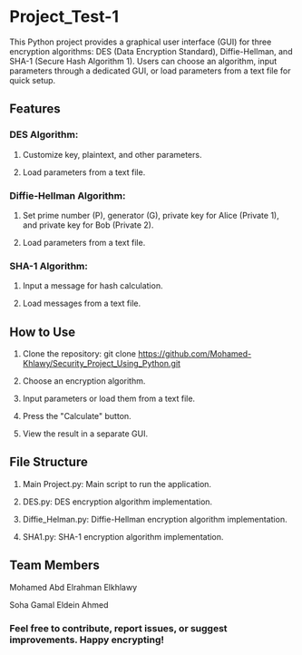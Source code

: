 # Project_Test-1

This Python project provides a graphical user interface (GUI) for three encryption algorithms: DES (Data Encryption Standard), Diffie-Hellman, and SHA-1 (Secure Hash Algorithm 1). Users can choose an algorithm, input parameters through a dedicated GUI, or load parameters from a text file for quick setup.

## Features

### DES Algorithm:

1) Customize key, plaintext, and other parameters.

2) Load parameters from a text file.

### Diffie-Hellman Algorithm:

1) Set prime number (P), generator (G), private key for Alice (Private 1), and private key for Bob (Private 2).

2) Load parameters from a text file.

### SHA-1 Algorithm:

1) Input a message for hash calculation.

2) Load messages from a text file.


## How to Use

1) Clone the repository: git clone https://github.com/Mohamed-Khlawy/Security_Project_Using_Python.git

2) Choose an encryption algorithm.

3) Input parameters or load them from a text file.

4) Press the "Calculate" button.

5) View the result in a separate GUI.

## File Structure

1) Main Project.py: Main script to run the application.

2) DES.py: DES encryption algorithm implementation.

3) Diffie_Helman.py: Diffie-Hellman encryption algorithm implementation.

4) SHA1.py: SHA-1 encryption algorithm implementation.

## Team Members

Mohamed Abd Elrahman Elkhlawy

Soha Gamal Eldein Ahmed

### Feel free to contribute, report issues, or suggest improvements. Happy encrypting!